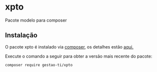 # xpto

Pacote modelo para composer

## Instalação

O pacote xpto é instalado via [composer](http://getcomposer.org/doc/00-intro.md), os detalhes estão [aqui.](https://packagist.org/packages/gestaoti/xpto)

Execute o comando a seguir para obter a versão mais recente do pacote:

```
composer require gestao-ti/xpto
```
